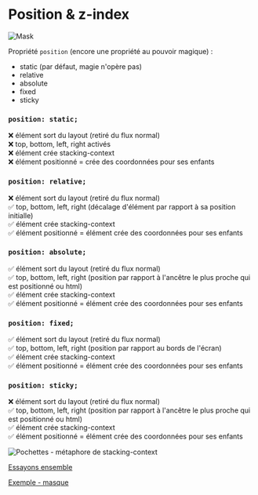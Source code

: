 # Position & z-index

![Mask](https://assets.codepen.io/4515922/mask.jpg)

Propriété `position` (encore une propriété au pouvoir magique) :

- static (par défaut, magie n'opère pas)
- relative
- absolute
- fixed
- sticky

### `position: static;`

❌ élément sort du layout (retiré du flux normal)  
❌ top, bottom, left, right activés  
❌ élément crée stacking-context  
❌ élément positionné = crée des coordonnées pour ses enfants

### `position: relative;`

❌ élément sort du layout (retiré du flux normal)  
✅ top, bottom, left, right (décalage d'élément par rapport à sa position initialle)  
✅ élément crée stacking-context  
✅ élément positionné = élément crée des coordonnées pour ses enfants

### `position: absolute;`

✅ élément sort du layout (retiré du flux normal)  
✅ top, bottom, left, right (position par rapport à l'ancêtre le plus proche qui est positionné ou html)  
✅ élément crée stacking-context  
✅ élément positionné = élément crée des coordonnées pour ses enfants

### `position: fixed;`

✅ élément sort du layout (retiré du flux normal)  
✅ top, bottom, left, right (position par rapport au bords de l'écran)  
✅ élément crée stacking-context  
✅ élément positionné = élément crée des coordonnées pour ses enfants

### `position: sticky;`

❌ élément sort du layout (retiré du flux normal)  
✅ top, bottom, left, right (position par rapport à l'ancêtre le plus proche qui est positionné ou html)  
✅ élément crée stacking-context  
✅ élément positionné = élément crée des coordonnées pour ses enfants

![Pochettes - métaphore de stacking-context](https://assets.codepen.io/4515922/pochettes.jpg)

[Essayons ensemble](https://codepen.io/alyra/pen/abdBvEQ)

[Exemple - masque](https://codepen.io/alyra/pen/XWXjOvV)
